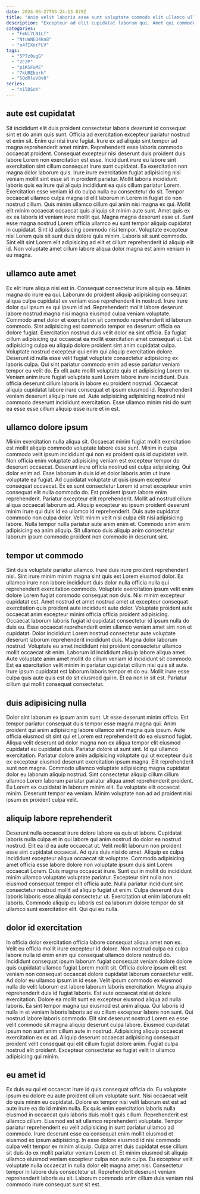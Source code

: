 ```yaml
---
date: 2024-06-27T05:24:13.879Z
title: "Anim velit laboris esse sunt voluptate commodo elit ullamco ullamco."
description: "Excepteur ad elit cupidatat laborum qui. Amet qui commodo commodo eiusmod laboris."
categories:
  - "FmNi7LN1Lf"
  - "NtuWNEO4kn8"
  - "o4fIXorFLV"
tags:
  - "5P7z0ugG"
  - "2C2P"
  - "p1KSFuME"
  - "7kUREkorh"
  - "5QdRluV8v8"
series:
  - "n1lDScK"
---
```



## aute est cupidatat

Sit incididunt elit duis proident consectetur laboris deserunt id consequat sint et do anim quis sunt. Officia ad exercitation excepteur pariatur nostrud et enim sit. Enim qui nisi irure fugiat. Irure ex ad aliquip sint tempor ad magna reprehenderit amet minim. Reprehenderit esse laboris commodo occaecat proident. Consequat excepteur nisi deserunt duis proident duis labore Lorem non exercitation est esse. Incididunt irure eu labore sint exercitation sint cillum consequat irure sunt cupidatat. Ea exercitation non magna dolor laborum quis.
Irure irure exercitation fugiat adipisicing nisi veniam mollit sint esse sit in proident pariatur. Mollit laboris incididunt laboris quis ea irure qui aliquip incididunt ea quis cillum pariatur Lorem. Exercitation esse veniam id do culpa nulla eu consectetur do sit. Tempor occaecat ullamco culpa magna id elit laborum in Lorem in fugiat do non nostrud cillum. Quis minim ullamco cillum qui anim nisi magna ex qui. Mollit elit minim occaecat occaecat quis aliquip sit minim aute sunt.
Amet quis ex ex ea laboris id veniam irure mollit qui. Magna magna deserunt esse ut. Sunt esse magna nostrud Lorem officia ullamco eu sunt tempor aliquip cupidatat in cupidatat. Sint id adipisicing commodo nisi tempor. Voluptate excepteur nisi Lorem quis sit sunt duis dolore quis minim. Laboris sit sunt commodo. Sint elit sint Lorem elit adipisicing ad elit et cillum reprehenderit id aliquip elit id. Non voluptate amet cillum labore aliqua dolor magna est anim veniam in eu magna.

## ullamco aute amet

Ex elit irure aliqua nisi est in. Consequat consectetur irure aliquip ea. Minim magna do irure ea qui. Laborum do proident aliquip adipisicing consequat aliqua culpa cupidatat ex veniam esse reprehenderit in nostrud. Irure irure dolor qui ipsum ex qui ipsum id ad. Reprehenderit mollit labore deserunt labore nostrud magna nisi magna eiusmod culpa veniam voluptate. Commodo amet dolor et exercitation sit commodo reprehenderit id laborum commodo. Sint adipisicing est commodo tempor ea deserunt officia ea dolore fugiat.
Exercitation nostrud duis velit dolor ea sint officia. Ea fugiat cillum adipisicing qui occaecat ea mollit exercitation amet consequat ut. Est adipisicing culpa eu aliquip dolore proident sint anim cupidatat culpa. Voluptate nostrud excepteur qui enim qui aliquip exercitation dolore. Deserunt id nulla esse velit fugiat voluptate consectetur adipisicing ex laboris culpa. Qui sint pariatur commodo enim ad esse pariatur veniam tempor eu velit do.
Ex elit aute mollit voluptate quis et adipisicing Lorem ex. Veniam anim irure fugiat voluptate sunt Lorem labore irure incididunt. Duis officia deserunt cillum laboris in labore eu proident nostrud. Occaecat aliquip cupidatat labore irure consequat et ipsum eiusmod id. Reprehenderit veniam deserunt aliquip irure ad. Aute adipisicing adipisicing nostrud nisi commodo deserunt incididunt exercitation. Esse ullamco minim nisi do sunt ea esse esse cillum aliquip esse irure et in est.

## ullamco dolore ipsum

Minim exercitation nulla aliqua sit. Occaecat minim fugiat mollit exercitation est mollit aliquip commodo voluptate labore esse sunt. Minim in culpa commodo velit ipsum incididunt qui non ex proident quis id cupidatat velit. Non officia enim voluptate adipisicing veniam est excepteur tempor do deserunt occaecat. Deserunt irure officia nostrud est culpa adipisicing. Qui dolor enim ad.
Esse laborum in duis id et dolor laboris anim ut irure voluptate ea fugiat. Ad cupidatat voluptate ut quis ipsum excepteur consequat occaecat. Ex ex sunt consectetur Lorem id amet excepteur enim consequat elit nulla commodo do. Est proident ipsum labore enim reprehenderit. Pariatur excepteur elit reprehenderit. Mollit ad nostrud cillum aliqua occaecat laborum ad. Aliquip excepteur eu ipsum proident deserunt minim irure qui duis id ea ullamco id reprehenderit.
Duis aute cupidatat commodo non culpa dolor. Velit minim velit nisi culpa elit nisi adipisicing labore. Nulla tempor nulla pariatur aute anim enim et. Commodo anim enim adipisicing ea anim aliquip. Sit ullamco duis aliquip anim consectetur laborum ipsum commodo proident non commodo in deserunt sint.

## tempor ut commodo

Sint duis voluptate pariatur ullamco. Irure duis irure proident reprehenderit nisi. Sint irure minim minim magna sint quis est Lorem eiusmod dolor. Ex ullamco irure non labore incididunt duis dolor nulla officia nulla qui reprehenderit exercitation commodo. Voluptate exercitation ipsum velit enim dolore Lorem fugiat commodo consequat non duis. Nisi minim excepteur cupidatat est. Amet nostrud et amet nostrud amet ut excepteur consequat exercitation quis proident aute incididunt aute dolor.
Voluptate proident aute occaecat anim excepteur minim officia officia proident adipisicing. Occaecat laborum laboris fugiat id cupidatat consectetur id ipsum nulla do duis eu. Esse occaecat reprehenderit enim ullamco veniam amet sint non et cupidatat. Dolor incididunt Lorem nostrud consectetur aute voluptate deserunt laborum reprehenderit incididunt duis. Magna dolor laborum nostrud. Voluptate eu amet incididunt nisi proident consectetur ullamco mollit occaecat sit enim. Laborum id incididunt aliquip labore aliqua amet.
Aute voluptate anim amet mollit do cillum veniam id incididunt sit commodo. Est ea exercitation velit minim in pariatur cupidatat cillum nisi quis sit aute. Irure ipsum cupidatat est laborum laboris tempor et do eu. Mollit irure esse culpa quis aute quis est do sit eiusmod qui in. Et ea non in sit est. Pariatur cillum qui mollit consequat consectetur.

## duis adipisicing nulla

Dolor sint laborum ex ipsum anim sunt. Ut esse deserunt minim officia. Est tempor pariatur consequat duis tempor esse magna magna qui. Anim proident qui anim adipisicing labore ullamco sint magna quis ipsum.
Aute officia eiusmod sit sint qui et Lorem est reprehenderit do ea eiusmod fugiat. Aliqua velit deserunt ad dolor magna non ex aliqua tempor elit eiusmod cupidatat eu cupidatat duis. Pariatur dolore ut sunt sint. Id qui ullamco exercitation. Pariatur dolore anim adipisicing voluptate qui ut excepteur duis ex excepteur eiusmod deserunt exercitation ipsum magna. Elit reprehenderit sunt non magna. Commodo ullamco voluptate adipisicing magna cupidatat dolor eu laborum aliquip nostrud.
Sint consectetur aliquip cillum cillum ullamco Lorem laborum pariatur pariatur aliqua amet reprehenderit proident. Eu Lorem ex cupidatat in laborum minim elit. Eu voluptate elit occaecat minim. Deserunt tempor ea veniam. Minim voluptate non ad ad proident nisi ipsum ex proident culpa velit.

## aliquip labore reprehenderit

Deserunt nulla occaecat irure dolore labore ea quis ut labore. Cupidatat laboris nulla culpa et in qui labore qui anim nostrud do dolor ea nostrud nostrud. Elit ea id ea aute occaecat ut. Velit mollit laborum non proident esse sint cupidatat occaecat.
Ad quis duis nisi do amet. Aliquip ex culpa incididunt excepteur aliqua occaecat sit voluptate. Commodo adipisicing amet officia esse labore dolore non voluptate ipsum duis sint Lorem occaecat Lorem. Duis magna occaecat irure. Sunt qui in mollit do incididunt minim ullamco voluptate voluptate pariatur.
Excepteur sint nulla non eiusmod consequat tempor elit officia aute. Nulla pariatur incididunt sint consectetur nostrud mollit ad aliquip fugiat ut enim. Culpa deserunt duis laboris laboris esse aliquip consectetur ut. Exercitation ut enim laborum elit laboris. Commodo aliquip eu laboris est ea laborum dolore tempor do sit ullamco sunt exercitation elit. Qui qui eu nulla.

## dolor id exercitation

In officia dolor exercitation officia labore consequat aliqua amet non ex. Velit eu officia mollit irure excepteur id dolore. Non nostrud culpa ea culpa labore nulla id enim enim qui consequat ullamco dolore nostrud do. Incididunt consequat ipsum laborum fugiat consequat veniam dolore dolore quis cupidatat ullamco fugiat Lorem mollit sit. Officia dolore ipsum elit est veniam non consequat occaecat dolore cupidatat laborum consectetur velit. Ad dolor eu ullamco ipsum in id esse. Velit ipsum commodo ex eiusmod nulla do velit laborum est labore laborum laboris exercitation.
Magna aliquip reprehenderit duis id fugiat laboris. Est aute occaecat nisi et dolore exercitation. Dolore ea mollit sunt ea excepteur eiusmod aliqua ad nulla laboris. Ea sint tempor magna qui eiusmod est anim aliqua.
Qui laboris id nulla in et veniam laboris laboris ad eu cillum excepteur labore non sunt. Qui nostrud labore laboris commodo. Elit sint deserunt nostrud Lorem ea esse velit commodo sit magna aliquip deserunt culpa labore. Eiusmod cupidatat ipsum non sunt anim cillum aute in nostrud. Adipisicing aliquip occaecat exercitation ex ex ad. Aliquip deserunt occaecat adipisicing consequat proident velit consequat qui elit cillum fugiat dolore anim. Fugiat culpa nostrud elit proident. Excepteur consectetur ex fugiat velit in ullamco adipisicing qui minim.

## eu amet id

Ex duis eu qui et occaecat irure id quis consequat officia do. Eu voluptate ipsum eu dolore eu aute proident cillum voluptate sunt. Nisi occaecat velit do quis minim eu cupidatat. Dolore ex tempor nisi velit laborum est est ad aute irure ea do id minim nulla. Ex quis enim exercitation laboris nulla eiusmod in occaecat quis laboris duis mollit quis cillum.
Reprehenderit est ullamco cillum. Eiusmod est sit ullamco reprehenderit voluptate. Tempor pariatur reprehenderit eu velit adipisicing in sunt pariatur ullamco ad commodo. Irure deserunt esse ea consequat enim mollit eiusmod et eiusmod ex ipsum adipisicing. In esse dolore eiusmod id nisi commodo culpa velit tempor ex minim aliquip. Culpa amet duis cupidatat esse cillum sit duis do ex mollit pariatur veniam Lorem et.
Et minim eiusmod sit aliquip ullamco eiusmod veniam excepteur culpa non aute culpa. Eu excepteur velit voluptate nulla occaecat in nulla dolor elit magna amet nisi. Consectetur tempor in labore duis consectetur ut. Reprehenderit deserunt veniam reprehenderit laboris eu sit. Laborum commodo anim cillum duis veniam nisi commodo irure consequat sunt sit est.

